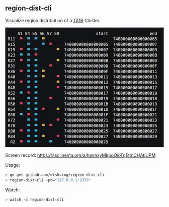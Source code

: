 region-dist-cli
--

Visualize region distribution of a [TiDB](https://github.com/pingcap/tidb) Cluster.

![Screenshot](screenshot.png)

Screen record:
https://asciinema.org/a/hwmxyMkpoQioTqEtmCHAtiUPM

Usage:

```bash
> go get github.com/disksing/region-dist-cli
> region-dist-cli -pd="127.0.0.1:2379"
```

Watch:
```bash
> watch -c region-dist-cli
```
